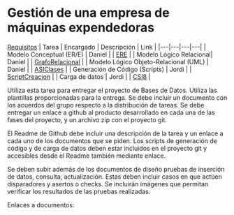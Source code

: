 # Gestión de una empresa de máquinas expendedoras

[Requisitos](https://github.com/alu0101043845/ADBD/blob/master/Proyecto/Requisitos.pdf)
| Tarea | Encargado | Descripción | Link |
|---|---|---|---|
| Modelo Conceptual (ER/E) | Daniel | | [ERE](https://github.com/alu0101043845/ADBD/blob/master/Proyecto/ERE.pdf) |
| Modelo Lógico Relacional| Daniel | | [GrafoRelacional](https://github.com/alu0101043845/ADBD/blob/master/Proyecto/GrafoRelacional.pdf) |
| Modelo Lógico Objeto-Relacional (UML) | Daniel | | [ASIClases](https://github.com/alu0101043845/ADBD/blob/master/Proyecto/ASIClases.pdf) |
| Generación de Código (Scripts) | Jordi | | [ScriptCreacion]() |
| Carga de datos | Jordi | | [CSI8]() |

Utiliza esta tarea para entregar el proyecto de Bases de Datos. Utiliza las plantillas proporcionadas para la entrega. Se debe incluir un documento con los acuerdos del grupo respecto a la distribución de tareas. Se debe entregar un enlace a github al producto desarrollado en cada una de las fases del proyecto, y un archivo zip con el proyecto git.

El Readme de Github debe incluir una descripción de la tarea y un enlace a cada uno de los documentos que se piden. Los scripts de generación de código y de carga de datos deben estar incluidos en el proyecto git y accesibles desde el Readme también mediante enlace.

Se deben subir además de los documentos de diseño pruebas de inserción de datos, consulta, actualización. Estas deben incluir casos en que actúen disparadores y asertos o checks. Se incluirán imágenes que permitan verificar los resultados de las pruebas realizadas.

Enlaces a documentos:
